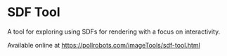 # SDF Tool

A tool for exploring using SDFs for rendering with a focus on interactivity.

Available online at https://pollrobots.com/imageTools/sdf-tool.html
